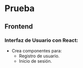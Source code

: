 # Prueba
## Frontend

### Interfaz de Usuario con React:

- Crea componentes para:
  - Registro de usuario.
  - Inicio de sesión.
